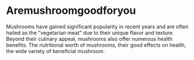 # Aremushroomgoodforyou
Mushrooms have gained significant popularity in recent years and are often hailed as the “vegetarian meat” due to their unique flavor and texture. Beyond their culinary appeal, mushrooms also offer numerous health benefits. The nutritional worth of mushrooms, their good effects on health, the wide variety of beneficial mushroom.
